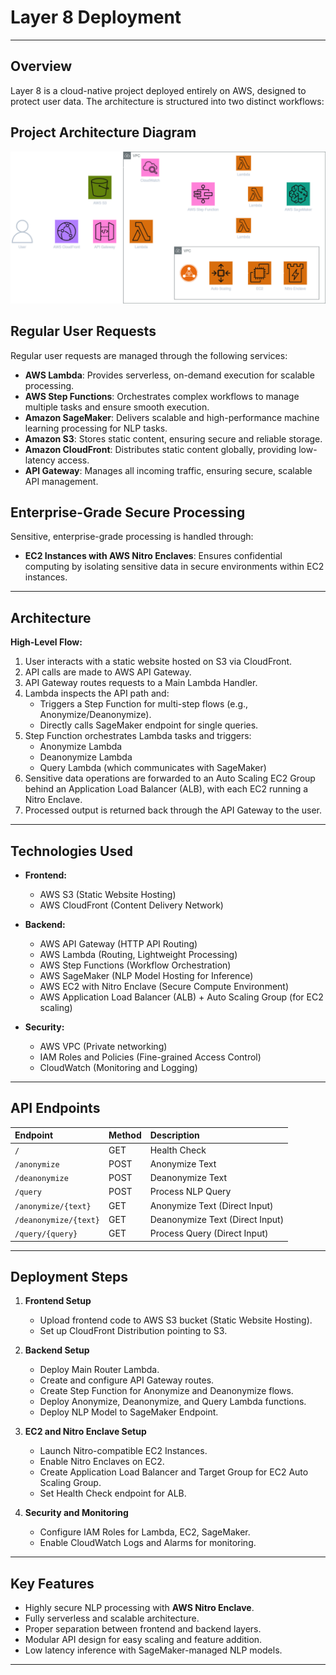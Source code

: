# Layer 8 Deployment

---

## Overview

Layer 8 is a cloud-native project deployed entirely on AWS, designed to protect user data. The architecture is structured into two distinct workflows:

## Project Architecture Diagram

![Architecture Diagram](Layer8Diagram.png)

## Regular User Requests

Regular user requests are managed through the following services:

- **AWS Lambda**: Provides serverless, on-demand execution for scalable processing.
- **AWS Step Functions**: Orchestrates complex workflows to manage multiple tasks and ensure smooth execution.
- **Amazon SageMaker**: Delivers scalable and high-performance machine learning processing for NLP tasks.
- **Amazon S3**: Stores static content, ensuring secure and reliable storage.
- **Amazon CloudFront**: Distributes static content globally, providing low-latency access.
- **API Gateway**: Manages all incoming traffic, ensuring secure, scalable API management.

## Enterprise-Grade Secure Processing

Sensitive, enterprise-grade processing is handled through:

- **EC2 Instances with AWS Nitro Enclaves**: Ensures confidential computing by isolating sensitive data in secure environments within EC2 instances.

---

## Architecture

**High-Level Flow:**

1. User interacts with a static website hosted on S3 via CloudFront.
2. API calls are made to AWS API Gateway.
3. API Gateway routes requests to a Main Lambda Handler.
4. Lambda inspects the API path and:
   - Triggers a Step Function for multi-step flows (e.g., Anonymize/Deanonymize).
   - Directly calls SageMaker endpoint for single queries.
5. Step Function orchestrates Lambda tasks and triggers:
   - Anonymize Lambda
   - Deanonymize Lambda
   - Query Lambda (which communicates with SageMaker)
6. Sensitive data operations are forwarded to an Auto Scaling EC2 Group behind an Application Load Balancer (ALB), with each EC2 running a Nitro Enclave.
7. Processed output is returned back through the API Gateway to the user.

---

## Technologies Used

- **Frontend:**

  - AWS S3 (Static Website Hosting)
  - AWS CloudFront (Content Delivery Network)

- **Backend:**

  - AWS API Gateway (HTTP API Routing)
  - AWS Lambda (Routing, Lightweight Processing)
  - AWS Step Functions (Workflow Orchestration)
  - AWS SageMaker (NLP Model Hosting for Inference)
  - AWS EC2 with Nitro Enclave (Secure Compute Environment)
  - AWS Application Load Balancer (ALB) + Auto Scaling Group (for EC2 scaling)

- **Security:**
  - AWS VPC (Private networking)
  - IAM Roles and Policies (Fine-grained Access Control)
  - CloudWatch (Monitoring and Logging)

---

## API Endpoints

| Endpoint              | Method | Description                     |
| :-------------------- | :----- | :------------------------------ |
| `/`                   | GET    | Health Check                    |
| `/anonymize`          | POST   | Anonymize Text                  |
| `/deanonymize`        | POST   | Deanonymize Text                |
| `/query`              | POST   | Process NLP Query               |
| `/anonymize/{text}`   | GET    | Anonymize Text (Direct Input)   |
| `/deanonymize/{text}` | GET    | Deanonymize Text (Direct Input) |
| `/query/{query}`      | GET    | Process Query (Direct Input)    |

---

## Deployment Steps

1. **Frontend Setup**

   - Upload frontend code to AWS S3 bucket (Static Website Hosting).
   - Set up CloudFront Distribution pointing to S3.

2. **Backend Setup**

   - Deploy Main Router Lambda.
   - Create and configure API Gateway routes.
   - Create Step Function for Anonymize and Deanonymize flows.
   - Deploy Anonymize, Deanonymize, and Query Lambda functions.
   - Deploy NLP Model to SageMaker Endpoint.

3. **EC2 and Nitro Enclave Setup**

   - Launch Nitro-compatible EC2 Instances.
   - Enable Nitro Enclaves on EC2.
   - Create Application Load Balancer and Target Group for EC2 Auto Scaling Group.
   - Set Health Check endpoint for ALB.

4. **Security and Monitoring**
   - Configure IAM Roles for Lambda, EC2, SageMaker.
   - Enable CloudWatch Logs and Alarms for monitoring.

---

## Key Features

- Highly secure NLP processing with **AWS Nitro Enclave**.
- Fully serverless and scalable architecture.
- Proper separation between frontend and backend layers.
- Modular API design for easy scaling and feature addition.
- Low latency inference with SageMaker-managed NLP models.

---
